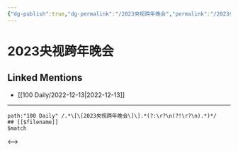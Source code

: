 ```yaml
---
{"dg-publish":true,"dg-permalink":"/2023央视跨年晚会","permalink":"/2023央视跨年晚会/"}
---
```


# 2023央视跨年晚会

## Linked Mentions
- [[100 Daily/2022-12-13\|2022-12-13]]


---

```expander
path:"100 Daily" /.*\[\[2023央视跨年晚会\]\].*(?:\r?\n(?!\r?\n).*)*/
## [[$filename]]
$match
```

<-->